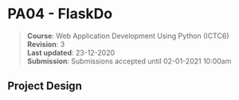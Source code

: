 # PA04 - FlaskDo

> **Course**: Web Application Development Using Python (ICTC6)  
> **Revision**: 3  
> **Last updated**: 23-12-2020  
> **Submission**: Submissions accepted until 02-01-2021 10:00am  

## Project Design